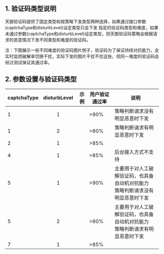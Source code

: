 ## 1. 验证码类型说明
天御验证码提供了固定类型和按策略下发类型两种选择，如果通过接口参数(captchaType和disturbLevel)设定类型只会下发
指定的验证码类型和难度，如果未通过参数(captchaType和disturbLevel)设定类型，则天御验证码策略会根据请求的恶意情况下发不同类型和难度的验证码。  

注：下图展示一些不同难度的验证码图片例子，验证码为了保证持续对抗能力，会实时监控破解率切换干扰，实际下发的图片干扰不仅这些，但同一难度的验证码会经过测试保证其通过率。


## 2. 参数设置与验证码类型
<table class="t">
<tbody>
<tr>
<th>captchaType</th>
<th style="text-align:center;">disturbLevel</th>
<th style="text-align:right;">示例</th>
<th>用户验证通过率</th>
<th>说明</th>
</tr>
</thead>

<tbody>
<tr>
<td>1</td>
<td style="text-align:center;">1</td>
<td style="text-align:right;"><img src="http://imgcache.tcecqpoc.fsphere.cn/image/mccdn.qcloud.com/static/img/925e2c6bb824849b9aa0d6b4e0f8df96/image.jpg" alt=""><br> <img src="http://imgcache.tcecqpoc.fsphere.cn/image/mccdn.qcloud.com/static/img/56f5378079a2262a06e8e4fea6200afa/image.jpg" alt=""> <br><img src="http://imgcache.tcecqpoc.fsphere.cn/image/mccdn.qcloud.com/static/img/0f9e566de3b8dab08e7a5c36c83f6fdd/image.jpg" alt=""></td>
<td>&gt;90%</td>
<td>策略判断请求没有明显恶意时下发</td>
</tr>

<tr>
<td>1</td>
<td style="text-align:center;">2</td>
<td style="text-align:right;"><img src="http://imgcache.tcecqpoc.fsphere.cn/image/mccdn.qcloud.com/static/img/bc5a3a72bacdedc75736b459e2924a30/image.jpg" alt=""></td>
<td>&gt;80%</td>
<td>策略判断请求有明显恶意时下发</td>
</tr>

<tr>
<td>2</td>
<td style="text-align:center;">1</td>
<td style="text-align:right;"><img src="http://imgcache.tcecqpoc.fsphere.cn/image/mc.qcloudimg.com/static/img/1175b0023d8ef423393badeb8d15af8c/21.jpg" alt=""></td>
<td>&gt;85%</td>
<td></td>
</tr>

<tr>
<td>4</td>
<td style="text-align:center;">1</td>
<td style="text-align:right;"><img src="http://imgcache.tcecqpoc.fsphere.cn/image/mccdn.qcloud.com/static/img/35a6ff2b75a88b0c1565b0889d587d2b/image.png" alt=""></td>
<td>&gt;85%</td>
<td><span color="red">后台接入方式不支持<span></span></span></td>
</tr>

<tr>
<td>5</td>
<td style="text-align:center;">1</td>
<td style="text-align:right;"><img src="http://imgcache.tcecqpoc.fsphere.cn/image/mccdn.qcloud.com/static/img/07ee2e4f8156168991e5dfbfeeb45dd1/image.jpg" alt=""></td>
<td>&gt;90%</td>
<td>主要用于对人工破解验证码，也具备自动机对抗能力<br>策略判断请求没有明显恶意时下发</td>
</tr>

<tr>
<td>5</td>
<td style="text-align:center;">2</td>
<td style="text-align:right;"><img src="http://imgcache.tcecqpoc.fsphere.cn/image/mccdn.qcloud.com/static/img/97480a1bd1fbf510a7d22cefb7a9619e/image.jpg" alt=""></td>
<td>&gt;80%</td>
<td>主要用于对人工破解验证码，也具备自动机对抗能力<br>策略判断请求有明显恶意时下发</td>
</tr>

<tr>
<td>7</td>
<td style="text-align:center;">1</td>
<td style="text-align:right;"><img src="http://imgcache.tcecqpoc.fsphere.cn/image/mc.qcloudimg.com/static/img/4214602b89e3df87aaec273b566625ef/71.jpg" alt=""></td>
<td>&gt;85%</td>
<td></td>
</tr>
</tbody></table>
